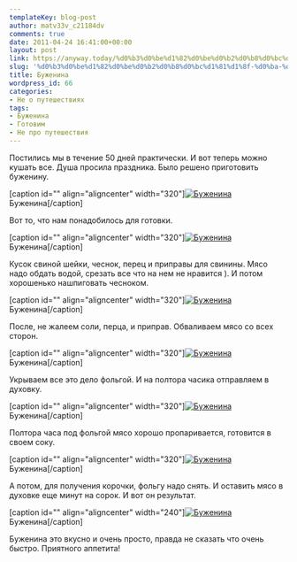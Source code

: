 ```yaml
---
templateKey: blog-post
author: matv33v_c21184dv
comments: true
date: 2011-04-24 16:41:00+00:00
layout: post
link: https://anyway.today/%d0%b3%d0%be%d1%82%d0%be%d0%b2%d0%b8%d0%bc%d1%81%d1%8f-%d0%ba-%d0%be%d0%ba%d0%be%d0%bd%d1%87%d0%b0%d0%bd%d0%b8%d1%8e-%d0%b2%d0%b5%d0%bb%d0%b8%d0%ba%d0%be%d0%b3%d0%be-%d0%bf%d0%be%d1%81%d1%82%d0%b0/
slug: '%d0%b3%d0%be%d1%82%d0%be%d0%b2%d0%b8%d0%bc%d1%81%d1%8f-%d0%ba-%d0%be%d0%ba%d0%be%d0%bd%d1%87%d0%b0%d0%bd%d0%b8%d1%8e-%d0%b2%d0%b5%d0%bb%d0%b8%d0%ba%d0%be%d0%b3%d0%be-%d0%bf%d0%be%d1%81%d1%82%d0%b0'
title: Буженина
wordpress_id: 66
categories:
- Не о путешествиях
tags:
- Буженина
- Готовим
- Не про путешествия
---
```


Постились мы в течение 50 дней практически. И вот теперь можно кушать все. Душа просила праздника. Было решено приготовить буженину.







[caption id="" align="aligncenter" width="320"][![Буженина](http://anyway.today/wp-content/uploads/2011/04/P1090932-300x225.jpg)](http://anyway.today/wp-content/uploads/2011/04/P1090932.jpg) Буженина[/caption]




<!-- more -->

Вот то, что нам понадобилось для готовки.




[caption id="" align="aligncenter" width="320"][![Буженина](http://anyway.today/wp-content/uploads/2011/04/P1090870-300x225.jpg)](http://anyway.today/wp-content/uploads/2011/04/P1090870.jpg) Буженина[/caption]






Кусок свиной шейки, чеснок, перец и приправы для свинины. Мясо надо обдать водой, срезать все что на нем не нравится ). И потом хорошенько нашпиговать чесноком.







[caption id="" align="aligncenter" width="320"][![Буженина](http://anyway.today/wp-content/uploads/2011/04/P1090873-300x225.jpg)](http://anyway.today/wp-content/uploads/2011/04/P1090873.jpg) Буженина[/caption]




После, не жалеем соли, перца, и приправ. Обваливаем мясо со всех сторон.




[caption id="" align="aligncenter" width="320"][![Буженина](http://anyway.today/wp-content/uploads/2011/04/P1090877-300x225.jpg)](http://anyway.today/wp-content/uploads/2011/04/P1090877.jpg) Буженина[/caption]




Укрываем все это дело фольгой. И на полтора часика отправляем в духовку.




[caption id="" align="aligncenter" width="320"][![Буженина](http://anyway.today/wp-content/uploads/2011/04/P1090883-300x225.jpg)](http://anyway.today/wp-content/uploads/2011/04/P1090883.jpg) Буженина[/caption]




Полтора часа под фольгой мясо хорошо пропаривается, готовится в своем соку.




[caption id="" align="aligncenter" width="320"][![Буженина](http://anyway.today/wp-content/uploads/2011/04/P1090925-300x225.jpg)](http://anyway.today/wp-content/uploads/2011/04/P1090925.jpg) Буженина[/caption]






А потом, для получения корочки, фольгу надо снять. И оставить мясо в духовке еще минут на сорок. И вот он результат.







[caption id="" align="aligncenter" width="240"][![Буженина](http://anyway.today/wp-content/uploads/2011/04/P1090929-225x300.jpg)](http://anyway.today/wp-content/uploads/2011/04/P1090929.jpg) Буженина[/caption]






Буженина это вкусно и очень просто, правда не сказать что очень быстро. Приятного аппетита!
